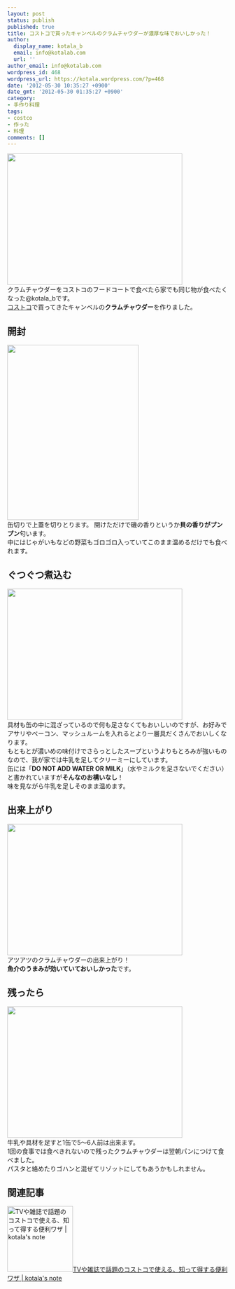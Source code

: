 ```yaml
---
layout: post
status: publish
published: true
title: コストコで買ったキャンベルのクラムチャウダーが濃厚な味でおいしかった！
author:
  display_name: kotala_b
  email: info@kotalab.com
  url: ''
author_email: info@kotalab.com
wordpress_id: 468
wordpress_url: https://kotala.wordpress.com/?p=468
date: '2012-05-30 10:35:27 +0900'
date_gmt: '2012-05-30 01:35:27 +0900'
category:
- 手作り料理
tags:
- costco
- 作った
- 料理
comments: []
---
```

<p><a href="https://kotalab.com/wp-content/uploads/clamChowder.jpg" target="_blank"><img src="https://kotalab.com/wp-content/uploads/clamChowder.jpg" alt="" title="clamChowder" width="400" height="300" class="alignnone size-full wp-image-1225" /></a><br />
クラムチャウダーをコストコのフードコートで食べたら家でも同じ物が食べたくなった@kotala_bです。<br />
<a title="COSTCOに行ってきた！" href="https://kotala.wordpress.com/2012/05/19/costco%E3%81%AB%E8%A1%8C%E3%81%A3%E3%81%A6%E3%81%8D%E3%81%9F%EF%BC%81/" target="_blank">コストコ</a>で買ってきたキャンベルの<strong>クラムチャウダー</strong>を作りました。<br />
</p>
<!--more-->
<h2>開封</h2>
<p><a href="https://kotalab.com/wp-content/uploads/clamChowder_01.jpg" target="_blank"><img src="https://kotalab.com/wp-content/uploads/clamChowder_01.jpg" alt="" title="clamChowder_01" width="300" height="400" class="alignnone size-full wp-image-1226" /></a><br />
缶切りで上蓋を切りとります。 開けただけで磯の香りというか<strong>貝の香りがプンプン</strong>匂います。<br />
中にはじゃがいもなどの野菜もゴロゴロ入っていてこのまま温めるだけでも食べれます。</p>
<h2>ぐつぐつ煮込む</h2>
<p><a href="https://kotalab.com/wp-content/uploads/clamChowder_02.jpg"><img src="https://kotalab.com/wp-content/uploads/clamChowder_02.jpg" alt="" title="clamChowder_02" width="400" height="300" class="alignnone size-full wp-image-1227" /></a><br />
具材も缶の中に混ざっているので何も足さなくてもおいしいのですが、お好みでアサリやベーコン、マッシュルームを入れるとより一層具だくさんでおいしくなります。<br />
もともとが濃いめの味付けでさらっとしたスープというよりもとろみが強いものなので、我が家では牛乳を足してクリーミーにしています。<br />
缶には「<strong>DO NOT ADD WATER OR MILK</strong>」（水やミルクを足さないでください）と書かれていますが<strong>そんなのお構いなし</strong>！<br />
味を見ながら牛乳を足しそのまま温めます。</p>
<h2>出来上がり</h2>
<p><a href="https://kotalab.com/wp-content/uploads/clamChowder_03.jpg"><img src="https://kotalab.com/wp-content/uploads/clamChowder_03.jpg" alt="" title="clamChowder_03" width="400" height="300" class="alignnone size-full wp-image-1228" /></a><br />
アツアツのクラムチャウダーの出来上がり！<br />
<strong>魚介のうまみが効いていておいしかった</strong>です。</p>
<h2>残ったら</h2>
<p><a href="https://kotalab.com/wp-content/uploads/clamChowder_04.jpg"><img src="https://kotalab.com/wp-content/uploads/clamChowder_04.jpg" alt="" title="clamChowder_04" width="400" height="300" class="alignnone size-full wp-image-1224" /></a><br />
牛乳や具材を足すと1缶で5～6人前は出来ます。<br />
1回の食事では食べきれないので残ったクラムチャウダーは翌朝パンにつけて食べました。<br />
パスタと絡めたりゴハンと混ぜてリゾットにしてもあうかもしれません。</p>
<h2 class="rele">関連記事</h2>
<p><a href="https://kotalab.com/costco-benriwaza" target="_blank"><img  class="alignleft" src="https://kotalab.com/wp-content/uploads/costco_130705_07-448x336.jpg" alt="TVや雑誌で話題のコストコで使える、知って得する便利ワザ | kotala's note" width="150" /></a><a href="https://kotalab.com/costco-benriwaza" target="_blank">TVや雑誌で話題のコストコで使える、知って得する便利ワザ | kotala's note</a><br style="clear:both;" /></p>
